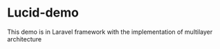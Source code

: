 # Lucid-demo
This demo is in Laravel framework with the implementation of multilayer architecture  

